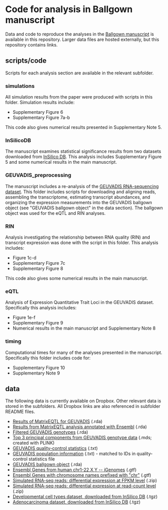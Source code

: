 Code for analysis in Ballgown manuscript
=============

Data and code to reproduce the analyses in the [Ballgown manuscript](http://biorxiv.org/content/early/2014/03/30/003665) is available in this repository. Larger data files are hosted externally, but this repository contains links.

## scripts/code
Scripts for each analysis section are available in the relevant subfolder.

### simulations
All simulation results from the paper were produced with scripts in this folder. Simulation results include:  
* Supplementary Figure 6
* Supplementary Figure 7a-b

This code also gives numerical results presented in Supplementary Note 5. 

### InSilicoDB
The manuscript examines statistical significance results from two datasets downloaded from [InSilico DB](https://insilicodb.com/). This analysis includes Supplementary Figure 5 and some numerical results in the main manuscript.

### GEUVADIS_preprocessing
The manuscript includes a re-analysis of the [GEUVADIS RNA-sequencing dataset](http://www.geuvadis.org/web/geuvadis/rnaseq-project). This folder includes scripts for downloading and aligning reads, assembling the transcriptome, estimating transcript abundances, and organizing the expression measurements into the GEUVADIS ballgown object (see "GEUVADIS ballgown object" in the data section). The ballgown object was used for the eQTL and RIN analyses.

### RIN
Analysis investigating the relationship between RNA quality (RIN) and transcript expression was done with the script in this folder. This analysis includes:  
* Figure 1c-d
* Supplementary Figure 7c
* Supplementary Figure 8

This code also gives some numerical results in the main manuscript. 

### eQTL
Analysis of Expression Quantitative Trait Loci in the GEUVADIS dataset. Specifically this analysis includes:
* Figure 1e-f
* Supplementary Figure 9
* Numerical results in the main manuscript and Supplementary Note 8

### timing
Computational times for many of the analyses presented in the manuscript. Specifically this folder includes code for:
* Supplementary Figure 10
* Supplementary Note 9

## data
The following data is currently available on Dropbox. Other relevant data is stored in the subfolders. All Dropbox links are also referenced in subfolder README files.

* [Results of MatrixEQTL for GEUVADIS](https://www.dropbox.com/s/c3r3bgsuhs2s07g/eQTL_GEUVADIS_imputed_list_cis_1e6.rda) (.rda)
* [Results from MatrixEQTL analysis annotated with Ensembl](https://www.dropbox.com/s/z3eb39zbq44ydov/eQTL_GEUVADIS_imputed_list_cis_1e6_annotated.rda) (.rda)
* [Filtered GEUVADIS genotypes](https://www.dropbox.com/s/xb58k5kedj8ji35/GEUVADIS_genotypeData_maf05.rda) (.rda)
* [Top 3 principal components from GEUVADIS genotype data](https://www.dropbox.com/s/g8d9tyc6hky5nwu/plink.mds) (.mds; created with PLINK)
* [GEUVADIS quality-control statistics](https://www.dropbox.com/s/rg63qtuws2liz9r/GD667.QCstats.masterfile.txt) (.txt)
* [GEUVADIS population information](https://www.dropbox.com/s/woacfjxql7gxhnt/pop_data_withuniqueid.txt) (.txt) - matched to IDs in quality-control statistics file
* [GEUVADIS ballgown object](https://www.dropbox.com/s/kp5th9hgkq8ckom/geuvadisbg.rda) (.rda)
* [Ensembl Genes from human chr1-22,X,Y -- iGenomes](https://www.dropbox.com/s/89iaagrkwlu0tbs/genes-clean.gtf) (.gtf)
* [Ensembl Genes with chromosome names prefixed with "chr"](https://www.dropbox.com/s/4gd05ghjkurj170/Homo_sapiens.GRCh37.73_chrPrefix.gtf) (.gtf)
* [Simulated RNA-seq reads: differential expression at FPKM level](https://www.dropbox.com/s/bqrusc1cpq51ecq/lognormalgeuvadis.zip) (.zip)
* [Simulated RNA-seq reads: differential expression at read-count level](https://www.dropbox.com/s/2e5gmasapnnzn29/nbp0.zip) (.zip)
* [Developmental cell types dataset, downloaded from InSilico DB](https://www.dropbox.com/s/b4d44s7vtpzb4im/GSE36552GPL11154_DGE_RNASeq_04ec2b6a46a9ddb8ef2083b9d8ba4e3c.tgz) (.tgz)
* [Adenocarcinoma dataset, downloaded from InSilico DB](https://www.dropbox.com/s/ql7kb94fx7c5e44/GSE37764GPL10999_DGE_RNASeq_a9dc2c94672e4a51c036c76be9508164.tgz) (.tgz)

